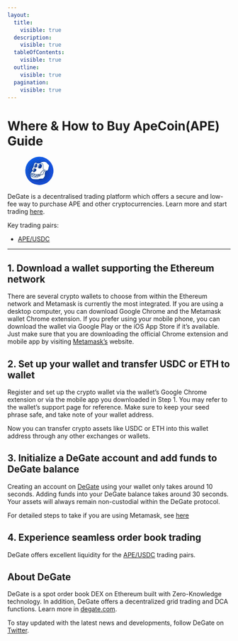 ```yaml
---
layout:
  title:
    visible: true
  description:
    visible: true
  tableOfContents:
    visible: true
  outline:
    visible: true
  pagination:
    visible: true
---
```


# Where & How to Buy ApeCoin(APE) Guide

<figure><img src="../.gitbook/assets/ape_0x4d224452801aced8b2f0aebe155379bb5d5943811695770831154.png" alt="APE" width="64" style="border-radius: 50%;"><figcaption></figcaption></figure>

DeGate is a decentralised trading platform which offers a secure and low-fee way to purchase APE and other cryptocurrencies. Learn more and start trading [here](https://app.degate.com/trade/USDC/0x4d224452801aced8b2f0aebe155379bb5d594381?utm_source=howtobuy).&#x20;

Key trading pairs:

* [APE/USDC](https://app.degate.com/trade/USDC/0x4d224452801aced8b2f0aebe155379bb5d594381?utm_source=howtobuy)

***

## 1. Download a wallet supporting the Ethereum network

There are several crypto wallets to choose from within the Ethereum network and Metamask is currently the most integrated. If you are using a desktop computer, you can download Google Chrome and the Metamask wallet Chrome extension. If you prefer using your mobile phone, you can download the wallet via Google Play or the iOS App Store if it’s available. Just make sure that you are downloading the official Chrome extension and mobile app by visiting [Metamask’s](https://metamask.io/) website.

## 2. Set up your wallet and transfer USDC or ETH to wallet

Register and set up the crypto wallet via the wallet’s Google Chrome extension or via the mobile app you downloaded in Step 1. You may refer to the wallet’s support page for reference. Make sure to keep your seed phrase safe, and take note of your wallet address.&#x20;

Now you can transfer crypto assets like USDC or ETH into this wallet address through any other exchanges or wallets.

## 3. Initialize a DeGate account and add funds to DeGate balance

Creating an account on [DeGate](https://app.degate.com/?utm_source=APE_howtobuy) using your wallet only takes around 10 seconds. Adding funds into your DeGate balance takes around 30 seconds. Your assets will always remain non-custodial within the DeGate protocol.

For detailed steps to take if you are using Metamask, see [here](https://docs.degate.com/v/product_en/main-features/wallet-connectivity/metamask)

## 4. Experience seamless order book trading

DeGate offers excellent liquidity for the [APE/USDC](https://app.degate.com/trade/USDC/0x4d224452801aced8b2f0aebe155379bb5d594381?utm_source=howtobuy) trading pairs.&#x20;

## About DeGate

DeGate is a spot order book DEX on Ethereum built with Zero-Knowledge technology. In addition, DeGate offers a decentralized grid trading and DCA functions. Learn more in [degate.com](https://degate.com/?utm_source=APE_howtobuy).

To stay updated with the latest news and developments, follow DeGate on [Twitter](https://twitter.com/degatedex).
